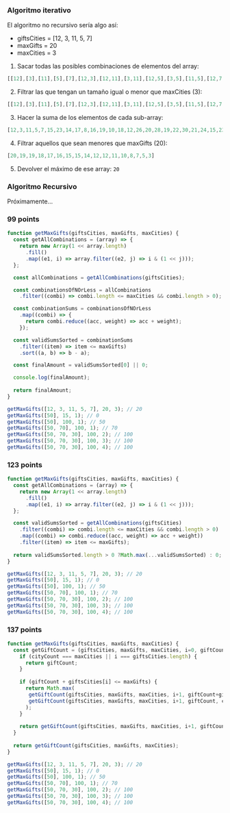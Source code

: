 ### Algoritmo iterativo

El algoritmo no recursivo sería algo así:

* giftsCities = [12, 3, 11, 5, 7]
* maxGifts = 20
* maxCities = 3

1) Sacar todas las posibles combinaciones de elementos del array:

```js
[[12],[3],[11],[5],[7],[12,3],[12,11],[3,11],[12,5],[3,5],[11,5],[12,7],[3,7],[11,7],[5,7],[12,3,11],[12,3,5],[12,11,5],[3,11,5],[12,3,7],[12,11,7],[3,11,7],[12,5,7],[3,5,7],[11,5,7],[12,3,11,5],[12,3,11,7],[12,3,5,7],[12,11,5,7],[3,11,5,7],[12,3,11,5,7]]
```

2) Filtrar las que tengan un tamaño igual o menor que maxCities (3):

```js
[[12],[3],[11],[5],[7],[12,3],[12,11],[3,11],[12,5],[3,5],[11,5],[12,7],[3,7],[11,7],[5,7],[12,3,11],[12,3,5],[12,11,5],[3,11,5],[12,3,7],[12,11,7],[3,11,7],[12,5,7],[3,5,7],[11,5,7]]
```

3) Hacer la suma de los elementos de cada sub-array:

```js
[12,3,11,5,7,15,23,14,17,8,16,19,10,18,12,26,20,28,19,22,30,21,24,15,23]
```

4) Filtrar aquellos que sean menores que maxGifts (20):

```js
[20,19,19,18,17,16,15,15,14,12,12,11,10,8,7,5,3]
```

5) Devolver el máximo de ese array: `20`

### Algoritmo Recursivo

Próximamente...

### 99 points

```js
function getMaxGifts(giftsCities, maxGifts, maxCities) {
  const getAllCombinations = (array) => {
    return new Array(1 << array.length)
      .fill()
      .map((e1, i) => array.filter((e2, j) => i & (1 << j)));
  };

  const allCombinations = getAllCombinations(giftsCities);

  const combinationsOfNOrLess = allCombinations
    .filter((combi) => combi.length <= maxCities && combi.length > 0);

  const combinationSums = combinationsOfNOrLess
    .map((combi) => {
      return combi.reduce((acc, weight) => acc + weight);
    });

  const validSumsSorted = combinationSums
    .filter((item) => item <= maxGifts)
    .sort((a, b) => b - a);

  const finalAmount = validSumsSorted[0] || 0;

  console.log(finalAmount);
  
  return finalAmount;
}

getMaxGifts([12, 3, 11, 5, 7], 20, 3); // 20
getMaxGifts([50], 15, 1); // 0
getMaxGifts([50], 100, 1); // 50
getMaxGifts([50, 70], 100, 1); // 70
getMaxGifts([50, 70, 30], 100, 2); // 100
getMaxGifts([50, 70, 30], 100, 3); // 100
getMaxGifts([50, 70, 30], 100, 4); // 100
```

### 123 points

```js
function getMaxGifts(giftsCities, maxGifts, maxCities) {
  const getAllCombinations = (array) => {
    return new Array(1 << array.length)
      .fill()
      .map((e1, i) => array.filter((e2, j) => i & (1 << j)));
  };

  const validSumsSorted = getAllCombinations(giftsCities)
    .filter((combi) => combi.length <= maxCities && combi.length > 0)
    .map((combi) => combi.reduce((acc, weight) => acc + weight))
    .filter((item) => item <= maxGifts);
  
  return validSumsSorted.length > 0 ?Math.max(...validSumsSorted) : 0;
}

getMaxGifts([12, 3, 11, 5, 7], 20, 3); // 20
getMaxGifts([50], 15, 1); // 0
getMaxGifts([50], 100, 1); // 50
getMaxGifts([50, 70], 100, 1); // 70
getMaxGifts([50, 70, 30], 100, 2); // 100
getMaxGifts([50, 70, 30], 100, 3); // 100
getMaxGifts([50, 70, 30], 100, 4); // 100
```

### 137 points

```js
function getMaxGifts(giftsCities, maxGifts, maxCities) { 
  const getGiftCount = (giftsCities, maxGifts, maxCities, i=0, giftCount=0, cityCount=0) => {
    if (cityCount === maxCities || i === giftsCities.length) {
      return giftCount;
    }
  
    if (giftCount + giftsCities[i] <= maxGifts) {
      return Math.max(
       getGiftCount(giftsCities, maxGifts, maxCities, i+1, giftCount+giftsCities[i], cityCount+1), 
       getGiftCount(giftsCities, maxGifts, maxCities, i+1, giftCount, cityCount)
      );
    }
  
    return getGiftCount(giftsCities, maxGifts, maxCities, i+1, giftCount, cityCount);
  }
  
  return getGiftCount(giftsCities, maxGifts, maxCities);
}

getMaxGifts([12, 3, 11, 5, 7], 20, 3); // 20
getMaxGifts([50], 15, 1); // 0
getMaxGifts([50], 100, 1); // 50
getMaxGifts([50, 70], 100, 1); // 70
getMaxGifts([50, 70, 30], 100, 2); // 100
getMaxGifts([50, 70, 30], 100, 3); // 100
getMaxGifts([50, 70, 30], 100, 4); // 100
```

